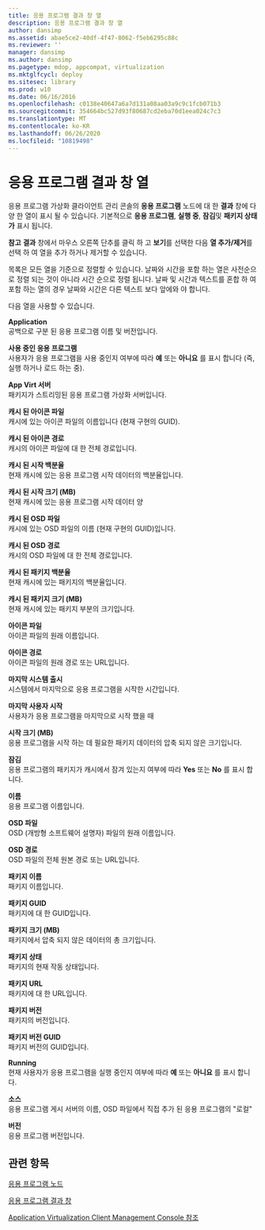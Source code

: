 ```yaml
---
title: 응용 프로그램 결과 창 열
description: 응용 프로그램 결과 창 열
author: dansimp
ms.assetid: abae5ce2-40df-4f47-8062-f5eb6295c88c
ms.reviewer: ''
manager: dansimp
ms.author: dansimp
ms.pagetype: mdop, appcompat, virtualization
ms.mktglfcycl: deploy
ms.sitesec: library
ms.prod: w10
ms.date: 06/16/2016
ms.openlocfilehash: c0138e40647a6a7d131a08aa03a9c9c1fcb071b3
ms.sourcegitcommit: 354664bc527d93f80687cd2eba70d1eea024c7c3
ms.translationtype: MT
ms.contentlocale: ko-KR
ms.lasthandoff: 06/26/2020
ms.locfileid: "10819498"
---
```

# 응용 프로그램 결과 창 열


응용 프로그램 가상화 클라이언트 관리 콘솔의 **응용 프로그램** 노드에 대 한 **결과** 창에 다양 한 열이 표시 될 수 있습니다. 기본적으로 **응용 프로그램**, **실행 중**, **잠김**및 **패키지 상태가** 표시 됩니다.

**참고**  **결과** 창에서 마우스 오른쪽 단추를 클릭 하 고 **보기**를 선택한 다음 **열 추가/제거**를 선택 하 여 열을 추가 하거나 제거할 수 있습니다.

 

목록은 모든 열을 기준으로 정렬할 수 있습니다. 날짜와 시간을 포함 하는 열은 사전순으로 정렬 되는 것이 아니라 시간 순으로 정렬 됩니다. 날짜 및 시간과 텍스트를 혼합 하 여 포함 하는 열의 경우 날짜와 시간은 다른 텍스트 보다 앞에와 야 합니다.

다음 열을 사용할 수 있습니다.

<a href="" id="application"></a>**Application**  
공백으로 구분 된 응용 프로그램 이름 및 버전입니다.

<a href="" id="application-in-use"></a>**사용 중인 응용 프로그램**  
사용자가 응용 프로그램을 사용 중인지 여부에 따라 **예** 또는 **아니요** 를 표시 합니다 (즉, 실행 하거나 로드 하는 중).

<a href="" id="app-virt-server"></a>**App Virt 서버**  
패키지가 스트리밍된 응용 프로그램 가상화 서버입니다.

<a href="" id="cached-icon-file"></a>**캐시 된 아이콘 파일**  
캐시에 있는 아이콘 파일의 이름입니다 (현재 구현의 GUID).

<a href="" id="cached-icon-path"></a>**캐시 된 아이콘 경로**  
캐시의 아이콘 파일에 대 한 전체 경로입니다.

<a href="" id="cached-launch-percent"></a>**캐시 된 시작 백분율**  
현재 캐시에 있는 응용 프로그램 시작 데이터의 백분율입니다.

<a href="" id="cached-launch-size--mb-"></a>**캐시 된 시작 크기 (MB)**  
현재 캐시에 있는 응용 프로그램 시작 데이터 양

<a href="" id="cached-osd-file"></a>**캐시 된 OSD 파일**  
캐시에 있는 OSD 파일의 이름 (현재 구현의 GUID)입니다.

<a href="" id="cached-osd-path"></a>**캐시 된 OSD 경로**  
캐시의 OSD 파일에 대 한 전체 경로입니다.

<a href="" id="cached-package-percent"></a>**캐시 된 패키지 백분율**  
현재 캐시에 있는 패키지의 백분율입니다.

<a href="" id="cached-package-size--mb-"></a>**캐시 된 패키지 크기 (MB)**  
현재 캐시에 있는 패키지 부분의 크기입니다.

<a href="" id="icon-file"></a>**아이콘 파일**  
아이콘 파일의 원래 이름입니다.

<a href="" id="icon-path"></a>**아이콘 경로**  
아이콘 파일의 원래 경로 또는 URL입니다.

<a href="" id="last-system-launch"></a>**마지막 시스템 출시**  
시스템에서 마지막으로 응용 프로그램을 시작한 시간입니다.

<a href="" id="last-user-launch"></a>**마지막 사용자 시작**  
사용자가 응용 프로그램을 마지막으로 시작 했을 때

<a href="" id="launch-size--mb-"></a>**시작 크기 (MB)**  
응용 프로그램을 시작 하는 데 필요한 패키지 데이터의 압축 되지 않은 크기입니다.

<a href="" id="locked"></a>**잠김**  
응용 프로그램의 패키지가 캐시에서 잠겨 있는지 여부에 따라 **Yes** 또는 **No** 를 표시 합니다.

<a href="" id="name"></a>**이름**  
응용 프로그램 이름입니다.

<a href="" id="osd-file"></a>**OSD 파일**  
OSD (개방형 소프트웨어 설명자) 파일의 원래 이름입니다.

<a href="" id="osd-path"></a>**OSD 경로**  
OSD 파일의 전체 원본 경로 또는 URL입니다.

<a href="" id="package-name"></a>**패키지 이름**  
패키지 이름입니다.

<a href="" id="package-guid"></a>**패키지 GUID**  
패키지에 대 한 GUID입니다.

<a href="" id="package-size--mb-"></a>**패키지 크기 (MB)**  
패키지에서 압축 되지 않은 데이터의 총 크기입니다.

<a href="" id="package-status"></a>**패키지 상태**  
패키지의 현재 작동 상태입니다.

<a href="" id="package-url"></a>**패키지 URL**  
패키지에 대 한 URL입니다.

<a href="" id="package-version"></a>**패키지 버전**  
패키지의 버전입니다.

<a href="" id="package-version-guid"></a>**패키지 버전 GUID**  
패키지 버전의 GUID입니다.

<a href="" id="running"></a>**Running**  
현재 사용자가 응용 프로그램을 실행 중인지 여부에 따라 **예** 또는 **아니요** 를 표시 합니다.

<a href="" id="source"></a>**소스**  
응용 프로그램 게시 서버의 이름, OSD 파일에서 직접 추가 된 응용 프로그램의 "로컬"

<a href="" id="version"></a>**버전**  
응용 프로그램 버전입니다.

## 관련 항목


[응용 프로그램 노드](applications-node.md)

[응용 프로그램 결과 창](applications-results-pane.md)

[Application Virtualization Client Management Console 참조](application-virtualization-client-management-console-reference.md)

 

 





